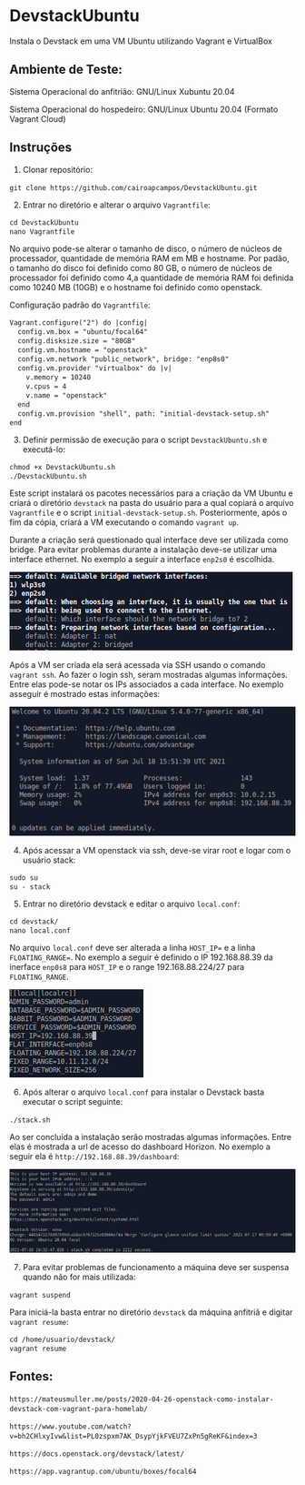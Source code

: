 # DevstackUbuntu
Instala o Devstack em uma VM Ubuntu utilizando Vagrant e VirtualBox


## Ambiente de Teste:

Sistema Operacional do anfitrião: GNU/Linux Xubuntu 20.04

Sistema Operacional do hospedeiro: GNU/Linux Ubuntu 20.04 (Formato Vagrant Cloud)

## Instruções

1. Clonar repositório:

`git clone https://github.com/cairoapcampos/DevstackUbuntu.git`

2. Entrar no diretório e alterar o arquivo `Vagrantfile`:

```
cd DevstackUbuntu
nano Vagrantfile
```
No arquivo pode-se alterar o tamanho de disco, o número de núcleos de processador, quantidade de memória RAM em MB e hostname. Por padão, o tamanho do disco foi definido como 80 GB, o número de núcleos de processador foi definido como 4,a quantidade de memória RAM foi definida como 10240 MB (10GB) e o hostname foi definido como openstack.

Configuração padrão do `Vagrantfile`:
```
Vagrant.configure("2") do |config|
  config.vm.box = "ubuntu/focal64"
  config.disksize.size = "80GB"
  config.vm.hostname = "openstack"
  config.vm.network "public_network", bridge: "enp8s0"
  config.vm.provider "virtualbox" do |v|
    v.memory = 10240
    v.cpus = 4
    v.name = "openstack"
  end
  config.vm.provision "shell", path: "initial-devstack-setup.sh"
end
```

3. Definir permissão de execução para o script `DevstackUbuntu.sh` e executá-lo:
```
chmod +x DevstackUbuntu.sh
./DevstackUbuntu.sh
```

Este script instalará os pacotes necessários para a criação da VM Ubuntu e criará o diretório `devstack` na pasta do usuário para a qual copiará 
o arquivo `Vagrantfile` e o script `initial-devstack-setup.sh`. Posteriormente, após o fim da cópia, criará a VM executando o comando `vagrant up`.

Durante a criação será questionado qual interface deve ser utilizada como bridge. Para evitar problemas durante a instalação deve-se utilizar uma interface ethernet. No exemplo a seguir a interface `enp2s0` é escolhida.

![Interface](https://github.com/cairoapcampos/DevstackUbuntu/blob/main/imgs/interfaces.png)

Após a VM ser criada ela será acessada via SSH usando o comando `vagrant ssh`. Ao fazer o login ssh, seram mostradas algumas informações. Entre elas
pode-se notar os IPs associados a cada interface. No exemplo asseguir é mostrado estas informações:

![PosLoginSSH](https://github.com/cairoapcampos/DevstackUbuntu/blob/main/imgs/posLoginSSH.png)


4. Após acessar a VM openstack via ssh, deve-se virar root e logar com o usuário stack:
```
sudo su
su - stack
```
5. Entrar no diretório devstack e editar o arquivo `local.conf`:
```
cd devstack/
nano local.conf
```
No arquivo `local.conf` deve ser alterada a linha `HOST_IP=` e a linha `FLOATING_RANGE=`. No exemplo a seguir é definido o IP 192.168.88.39 da inerface `enp0s8` para `HOST_IP` e o range 192.168.88.224/27 para `FLOATING_RANGE`.


![ArquivoConfig](https://github.com/cairoapcampos/DevstackUbuntu/blob/main/imgs/arquivoConfig.png)

6. Após alterar o arquivo `local.conf` para instalar o Devstack basta executar o script seguinte:

`./stack.sh`

Ao ser concluída a instalação serão mostradas algumas informações. Entre elas é mostrada a url de acesso do dashboard Horizon. No exemplo a seguir ela é `http://192.168.88.39/dashboard`:

![FimInstalacao](https://github.com/cairoapcampos/DevstackUbuntu/blob/main/imgs/fimInstalacao.png)

7. Para evitar problemas de funcionamento a máquina deve ser suspensa quando não for mais utilizada:

`vagrant suspend`

Para iniciá-la basta entrar no diretório `devstack` da máquina anfitriã e digitar `vagrant resume`:

```
cd /home/usuario/devstack/
vagrant resume
```


## Fontes:

`https://mateusmuller.me/posts/2020-04-26-openstack-como-instalar-devstack-com-vagrant-para-homelab/`

`https://www.youtube.com/watch?v=bh2CHlxyIvw&list=PL0zspxm7AK_DsypYjkFVEU7ZxPn5gReKF&index=3`

`https://docs.openstack.org/devstack/latest/`

`https://app.vagrantup.com/ubuntu/boxes/focal64`



